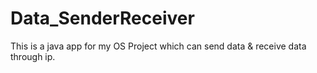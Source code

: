 # Data_SenderReceiver
This is a java app for my OS Project which can send data &amp; receive data through ip.
